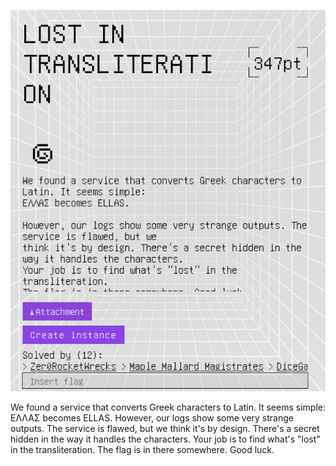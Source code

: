 ![Pasted image 20250629033819.png](../../../../../../../../../../../attachments/Pasted%20image%2020250629033819.png)

We found a service that converts Greek characters to Latin. It seems simple: ΕΛΛΑΣ becomes ELLAS. However, our logs show some very strange outputs. The service is flawed, but we think it's by design. There's a secret hidden in the way it handles the characters. Your job is to find what's "lost" in the transliteration. The flag is in there somewhere. Good luck.
